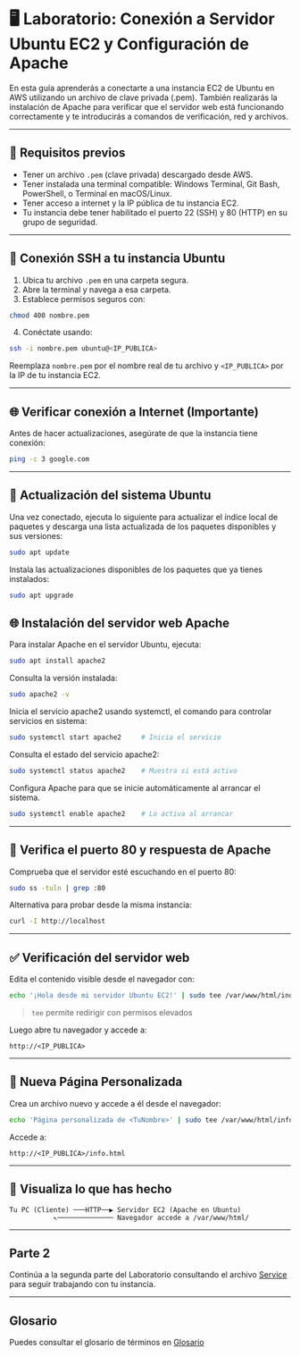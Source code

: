 # 🖥️ Laboratorio: Conexión a Servidor Ubuntu EC2 y Configuración de Apache

En esta guía aprenderás a conectarte a una instancia EC2 de Ubuntu en AWS utilizando un archivo de clave privada (.pem). También realizarás la instalación de Apache para verificar que el servidor web está funcionando correctamente y te introducirás a comandos de verificación, red y archivos.

---

## 🔧 Requisitos previos

- Tener un archivo `.pem` (clave privada) descargado desde AWS.
- Tener instalada una terminal compatible: Windows Terminal, Git Bash, PowerShell, o Terminal en macOS/Linux.
- Tener acceso a internet y la IP pública de tu instancia EC2.
- Tu instancia debe tener habilitado el puerto 22 (SSH) y 80 (HTTP) en su grupo de seguridad.

---

## 🔐 Conexión SSH a tu instancia Ubuntu

1. Ubica tu archivo `.pem` en una carpeta segura.
2. Abre la terminal y navega a esa carpeta.
3. Establece permisos seguros con:

```bash
chmod 400 nombre.pem
```

4. Conéctate usando:

```bash
ssh -i nombre.pem ubuntu@<IP_PUBLICA>
```

Reemplaza `nombre.pem` por el nombre real de tu archivo y `<IP_PUBLICA>` por la IP de tu instancia EC2.

---

## 🌐 Verificar conexión a Internet (Importante)

Antes de hacer actualizaciones, asegúrate de que la instancia tiene conexión:

```bash
ping -c 3 google.com
```

---

## 🔄 Actualización del sistema Ubuntu

Una vez conectado, ejecuta lo siguiente para actualizar el índice local de paquetes y descarga una lista actualizada de los paquetes disponibles y sus versiones:

```bash
sudo apt update
```

Instala las actualizaciones disponibles de los paquetes que ya tienes instalados:

```bash
sudo apt upgrade
```

## 🌐 Instalación del servidor web Apache

Para instalar Apache en el servidor Ubuntu, ejecuta:

```bash
sudo apt install apache2
```

Consulta la versión instalada:

```bash
sudo apache2 -v
```

Inicia el servicio apache2 usando systemctl, el comando para controlar servicios en sistema:

```bash
sudo systemctl start apache2     # Inicia el servicio
```

Consulta el estado del servicio apache2:

```bash
sudo systemctl status apache2    # Muestra si está activo
```

Configura Apache para que se inicie automáticamente al arrancar el sistema.

```bash
sudo systemctl enable apache2    # Lo activa al arrancar 
```
---

## 🔎 Verifica el puerto 80 y respuesta de Apache

Comprueba que el servidor esté escuchando en el puerto 80:

```bash
sudo ss -tuln | grep :80
```

Alternativa para probar desde la misma instancia:

```bash
curl -I http://localhost
```

---

## ✅ Verificación del servidor web

Edita el contenido visible desde el navegador con:

```bash
echo '¡Hola desde mi servidor Ubuntu EC2!' | sudo tee /var/www/html/index.html
```

> `tee` permite redirigir con permisos elevados

Luego abre tu navegador y accede a:

```
http://<IP_PUBLICA>
```

---

## 🚀 Nueva Página Personalizada

Crea un archivo nuevo y accede a él desde el navegador:

```bash
echo 'Página personalizada de <TuNombre>' | sudo tee /var/www/html/info.html
```

Accede a:

```
http://<IP_PUBLICA>/info.html
```

---

## 🧠 Visualiza lo que has hecho

```
Tu PC (Cliente) ───HTTP──▶ Servidor EC2 (Apache en Ubuntu)
           ↖────────────── Navegador accede a /var/www/html/
```

---

## Parte 2

Continúa a la segunda parte del Laboratorio consultando el archivo [Service](./service.md) para seguir trabajando con tu instancia.

---

## Glosario

Puedes consultar el glosario de términos en [Glosario](./glosario.md)

